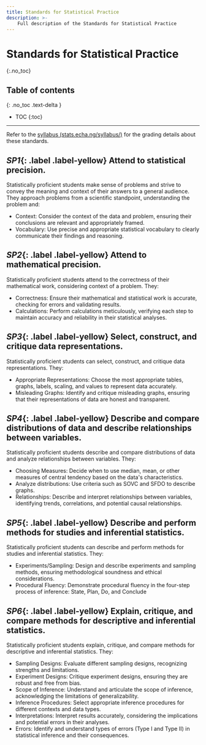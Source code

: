 ```yaml
---
title: Standards for Statistical Practice
description: >-
    Full description of the Standards for Statistical Practice
---
```


# Standards for Statistical Practice
{:.no_toc}

## Table of contents
{: .no_toc .text-delta }

- TOC
{:toc}

---

Refer to the [syllabus (stats.echa.ng/syllabus/)](/syllabus.md) for the grading details about these standards.

## ***SP1***{: .label .label-yellow} Attend to statistical precision.

Statistically proficient students make sense of problems and strive to convey the meaning and context of their answers to a general audience. They approach problems from a scientific standpoint, understanding the problem and:

- Context: Consider the context of the data and problem, ensuring their conclusions are relevant and appropriately framed.
- Vocabulary: Use precise and appropriate statistical vocabulary to clearly communicate their findings and reasoning.

## ***SP2***{: .label .label-yellow} Attend to mathematical precision.

Statistically proficient students attend to the correctness of their mathematical work, considering context of a problem. They:

- Correctness: Ensure their mathematical and statistical work is accurate, checking for errors and validating results.
- Calculations: Perform calculations meticulously, verifying each step to maintain accuracy and reliability in their statistical analyses.

## ***SP3***{: .label .label-yellow} Select, construct, and critique data representations.

Statistically proficient students can select, construct, and critique data representations. They:

- Appropriate Representations: Choose the most appropriate tables, graphs, labels, scaling, and values to represent data accurately.
- Misleading Graphs: Identify and critique misleading graphs, ensuring that their representations of data are honest and transparent.

## ***SP4***{: .label .label-yellow} Describe and compare distributions of data and describe relationships between variables.

Statistically proficient students describe and compare distributions of data and analyze relationships between variables. They:

- Choosing Measures: Decide when to use median, mean, or other measures of central tendency based on the data's characteristics.
- Analyze distributions: Use criteria such as SOVC and SFDO to describe graphs.
- Relationships: Describe and interpret relationships between variables, identifying trends, correlations, and potential causal relationships.

## ***SP5***{: .label .label-yellow} Describe and perform methods for studies and inferential statistics.

Statistically proficient students can describe and perform methods for studies and inferential statistics. They:

- Experiments/Sampling: Design and describe experiments and sampling methods, ensuring methodological soundness and ethical considerations.
- Procedural Fluency: Demonstrate procedural fluency in the four-step process of inference: State, Plan, Do, and Conclude


## ***SP6***{: .label .label-yellow} Explain, critique, and compare methods for descriptive and inferential statistics.

Statistically proficient students explain, critique, and compare methods for descriptive and inferential statistics. They:

- Sampling Designs: Evaluate different sampling designs, recognizing strengths and limitations.
- Experiment Designs: Critique experiment designs, ensuring they are robust and free from bias.
- Scope of Inference: Understand and articulate the scope of inference, acknowledging the limitations of generalizability.
- Inference Procedures: Select appropriate inference procedures for different contexts and data types.
- Interpretations: Interpret results accurately, considering the implications and potential errors in their analyses.
- Errors: Identify and understand types of errors (Type I and Type II) in statistical inference and their consequences.
